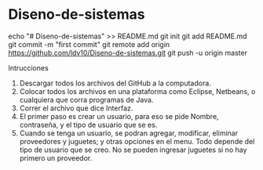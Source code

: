# Diseno-de-sistemas
echo "# Diseno-de-sistemas" >> README.md
git init
git add README.md
git commit -m "first commit"
git remote add origin https://github.com/ldv10/Diseno-de-sistemas.git
git push -u origin master

Intrucciones
1. Descargar todos los archivos del GitHub a la computadora. 
2. Colocar todos los archivos en una plataforma como Eclipse, Netbeans, o cualquiera que corra programas de Java.
3. Correr el archivo que dice Interfaz.
4. El primer paso es crear un usuario, para eso se pide Nombre, contraseña, y el tipo de usuario que se es.
5. Cuando se tenga un usuario, se podran agregar, modificar, eliminar proveedores y juguetes; y otras opciones en el menu. Todo depende del tipo de usuario que se creo. No se pueden ingresar juguetes si no hay primero un proveedor.
